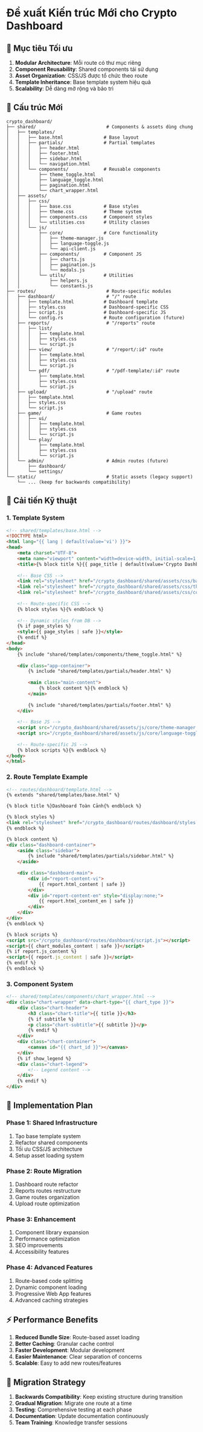 # Đề xuất Kiến trúc Mới cho Crypto Dashboard

## 🎯 Mục tiêu Tối ưu
1. **Modular Architecture**: Mỗi route có thư mục riêng
2. **Component Reusability**: Shared components tái sử dụng
3. **Asset Organization**: CSS/JS được tổ chức theo route
4. **Template Inheritance**: Base template system hiệu quả
5. **Scalability**: Dễ dàng mở rộng và bảo trì

## 📁 Cấu trúc Mới

```
crypto_dashboard/
├── shared/                          # Components & assets dùng chung
│   ├── templates/
│   │   ├── base.html               # Base layout
│   │   ├── partials/               # Partial templates
│   │   │   ├── header.html
│   │   │   ├── footer.html
│   │   │   ├── sidebar.html
│   │   │   └── navigation.html
│   │   └── components/             # Reusable components
│   │       ├── theme_toggle.html
│   │       ├── language_toggle.html
│   │       ├── pagination.html
│   │       └── chart_wrapper.html
│   ├── assets/
│   │   ├── css/
│   │   │   ├── base.css            # Base styles
│   │   │   ├── theme.css           # Theme system
│   │   │   ├── components.css      # Component styles
│   │   │   └── utilities.css       # Utility classes
│   │   └── js/
│   │       ├── core/               # Core functionality
│   │       │   ├── theme-manager.js
│   │       │   ├── language-toggle.js
│   │       │   └── api-client.js
│   │       ├── components/         # Component JS
│   │       │   ├── charts.js
│   │       │   ├── pagination.js
│   │       │   └── modals.js
│   │       └── utils/              # Utilities
│   │           ├── helpers.js
│   │           └── constants.js
├── routes/                          # Route-specific modules
│   ├── dashboard/                   # "/" route
│   │   ├── template.html           # Dashboard template
│   │   ├── styles.css              # Dashboard-specific CSS
│   │   ├── script.js               # Dashboard-specific JS
│   │   └── config.rs               # Route configuration (future)
│   ├── reports/                     # "/reports" route
│   │   ├── list/
│   │   │   ├── template.html
│   │   │   ├── styles.css
│   │   │   └── script.js
│   │   ├── view/                    # "/report/:id" route
│   │   │   ├── template.html
│   │   │   ├── styles.css
│   │   │   └── script.js
│   │   └── pdf/                     # "/pdf-template/:id" route
│   │       ├── template.html
│   │       ├── styles.css
│   │       └── script.js
│   ├── upload/                      # "/upload" route
│   │   ├── template.html
│   │   ├── styles.css
│   │   └── script.js
│   ├── game/                        # Game routes
│   │   ├── ui/
│   │   │   ├── template.html
│   │   │   ├── styles.css
│   │   │   └── script.js
│   │   └── play/
│   │       ├── template.html
│   │       ├── styles.css
│   │       └── script.js
│   └── admin/                       # Admin routes (future)
│       ├── dashboard/
│       └── settings/
└── static/                          # Static assets (legacy support)
    └── ... (keep for backwards compatibility)
```

## 🔧 Cải tiến Kỹ thuật

### 1. Template System
```html
<!-- shared/templates/base.html -->
<!DOCTYPE html>
<html lang="{{ lang | default(value='vi') }}">
<head>
    <meta charset="UTF-8">
    <meta name="viewport" content="width=device-width, initial-scale=1.0">
    <title>{% block title %}{{ page_title | default(value='Crypto Dashboard') }}{% endblock %}</title>
    
    <!-- Base CSS -->
    <link rel="stylesheet" href="/crypto_dashboard/shared/assets/css/base.css">
    <link rel="stylesheet" href="/crypto_dashboard/shared/assets/css/theme.css">
    <link rel="stylesheet" href="/crypto_dashboard/shared/assets/css/components.css">
    
    <!-- Route-specific CSS -->
    {% block styles %}{% endblock %}
    
    <!-- Dynamic styles from DB -->
    {% if page_styles %}
    <style>{{ page_styles | safe }}</style>
    {% endif %}
</head>
<body>
    {% include "shared/templates/components/theme_toggle.html" %}
    
    <div class="app-container">
        {% include "shared/templates/partials/header.html" %}
        
        <main class="main-content">
            {% block content %}{% endblock %}
        </main>
        
        {% include "shared/templates/partials/footer.html" %}
    </div>
    
    <!-- Base JS -->
    <script src="/crypto_dashboard/shared/assets/js/core/theme-manager.js"></script>
    <script src="/crypto_dashboard/shared/assets/js/core/language-toggle.js"></script>
    
    <!-- Route-specific JS -->
    {% block scripts %}{% endblock %}
</body>
</html>
```

### 2. Route Template Example
```html
<!-- routes/dashboard/template.html -->
{% extends "shared/templates/base.html" %}

{% block title %}Dashboard Toàn Cảnh{% endblock %}

{% block styles %}
<link rel="stylesheet" href="/crypto_dashboard/routes/dashboard/styles.css">
{% endblock %}

{% block content %}
<div class="dashboard-container">
    <aside class="sidebar">
        {% include "shared/templates/partials/sidebar.html" %}
    </aside>
    
    <div class="dashboard-main">
        <div id="report-content-vi">
            {{ report.html_content | safe }}
        </div>
        <div id="report-content-en" style="display:none;">
            {{ report.html_content_en | safe }}
        </div>
    </div>
</div>
{% endblock %}

{% block scripts %}
<script src="/crypto_dashboard/routes/dashboard/script.js"></script>
<script>{{ chart_modules_content | safe }}</script>
{% if report.js_content %}
<script>{{ report.js_content | safe }}</script>
{% endif %}
{% endblock %}
```

### 3. Component System
```html
<!-- shared/templates/components/chart_wrapper.html -->
<div class="chart-wrapper" data-chart-type="{{ chart_type }}">
    <div class="chart-header">
        <h3 class="chart-title">{{ title }}</h3>
        {% if subtitle %}
        <p class="chart-subtitle">{{ subtitle }}</p>
        {% endif %}
    </div>
    <div class="chart-container">
        <canvas id="{{ chart_id }}"></canvas>
    </div>
    {% if show_legend %}
    <div class="chart-legend">
        <!-- Legend content -->
    </div>
    {% endif %}
</div>
```

## 🚀 Implementation Plan

### Phase 1: Shared Infrastructure
1. Tạo base template system
2. Refactor shared components
3. Tối ưu CSS/JS architecture
4. Setup asset loading system

### Phase 2: Route Migration
1. Dashboard route refactor
2. Reports routes restructure
3. Game routes organization
4. Upload route optimization

### Phase 3: Enhancement
1. Component library expansion
2. Performance optimization
3. SEO improvements
4. Accessibility features

### Phase 4: Advanced Features
1. Route-based code splitting
2. Dynamic component loading
3. Progressive Web App features
4. Advanced caching strategies

## ⚡ Performance Benefits

1. **Reduced Bundle Size**: Route-based asset loading
2. **Better Caching**: Granular cache control
3. **Faster Development**: Modular development
4. **Easier Maintenance**: Clear separation of concerns
5. **Scalable**: Easy to add new routes/features

## 🔧 Migration Strategy

1. **Backwards Compatibility**: Keep existing structure during transition
2. **Gradual Migration**: Migrate one route at a time
3. **Testing**: Comprehensive testing at each phase
4. **Documentation**: Update documentation continuously
5. **Team Training**: Knowledge transfer sessions
